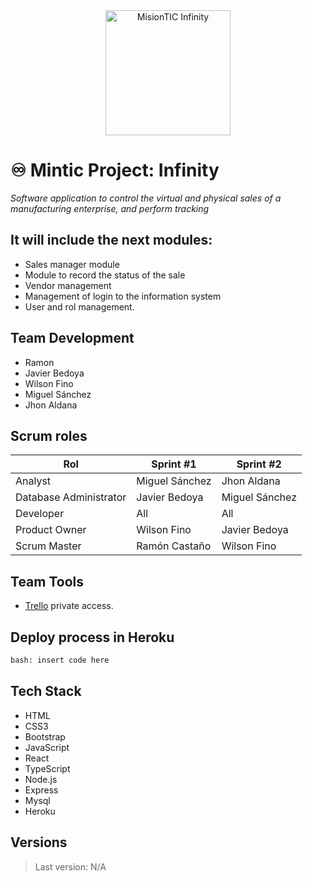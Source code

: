 <div align="center"><img src="https://i.ibb.co/KrZjRL3/logo-infinity-v1.png" alt="MisionTIC Infinity" height="200" /> </div>

# ♾️ Mintic Project: Infinity 
_Software application to control the virtual and physical sales of a manufacturing enterprise, and perform tracking_
<br>
## It will include the next modules:
* Sales manager module
* Module to record the status of the sale
* Vendor management
* Management of login to the information system
* User and rol management.

## Team Development
* Ramon
* Javier Bedoya
* Wilson Fino
* Miguel Sánchez
* Jhon Aldana

## Scrum roles
|Rol | Sprint #1| Sprint #2|
|--|--|--|
|Analyst |Miguel Sánchez| Jhon Aldana |
|Database Administrator |Javier Bedoya| Miguel Sánchez |
|Developer |All| All |
|Product Owner |Wilson Fino|Javier Bedoya |
|Scrum Master |Ramón Castaño| Wilson Fino |




## Team Tools
* [Trello](https://trello.com/b/FLwX8twv/ciclo-3-mintic-web-project) private access.


## Deploy process in Heroku
``` html
bash: insert code here
```

## Tech Stack
* HTML
* CSS3
* Bootstrap
* JavaScript
* React
* TypeScript
* Node.js
* Express
* Mysql
* Heroku

## Versions
> Last version: N/A

